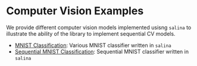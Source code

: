 # Computer Vision Examples

We provide different computer vision models implemented usisng `salina` to illustrate the ability of the library to implement sequential CV models.

* [MNIST Classification](mnist/): Various MNIST classifier written in `salina`
* [Sequential MNIST Classification](sequential_mnist/): Sequential MNIST classifier written in `salina`
